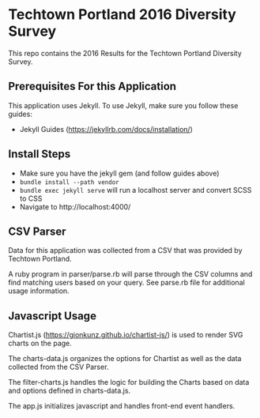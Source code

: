 # Techtown Portland 2016 Diversity Survey
This repo contains the 2016 Results for the Techtown Portland Diversity Survey.

## Prerequisites For this Application
This application uses Jekyll. To use Jekyll, make sure you follow these guides:
* Jekyll Guides (https://jekyllrb.com/docs/installation/)

## Install Steps
* Make sure you have the jekyll gem (and follow guides above)
* `bundle install --path vendor`
* `bundle exec jekyll serve` will run a localhost server and convert SCSS to CSS
* Navigate to http://localhost:4000/

## CSV Parser
Data for this application was collected from a CSV that was provided by Techtown Portland.

A ruby program in parser/parse.rb will parse through the CSV columns and find matching users based on your query. See parse.rb file for additional usage information.

## Javascript Usage
Chartist.js (https://gionkunz.github.io/chartist-js/) is used to render SVG charts on the page.

The charts-data.js organizes the options for Chartist as well as the data collected from the CSV Parser.

The filter-charts.js handles the logic for building the Charts based on data and options defined in charts-data.js.

The app.js initializes javascript and handles front-end event handlers.
